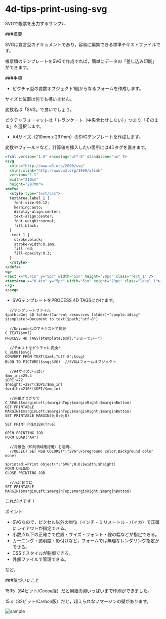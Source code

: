# 4d-tips-print-using-svg
SVGで帳票を出力するサンプル

###概要

SVGは宣言型のドキュメントであり，容易に編集できる標準テキストファイルです。

帳票類のテンプレートをSVGで作成すれば，簡単にデータの「差し込み印刷」ができます。

###手順

* ピクチャ型の変数オブジェクト1個からなるフォームを作成します。

サイズと位置は何でも構いません。

変数名は「SVG」で良いでしょう。

ピクチャフォーマットは「トランケート（中央合わせしない）」つまり「そのまま」を選択します。

* A4サイズ（210mm x 297mm）のSVGテンプレートを作成します。

変数やフィールドなど，計算値を挿入したい箇所には4Dタグを置きます。

```xml
<?xml version="1.0" encoding="utf-8" standalone="no" ?>
<svg
  xmlns="http://www.w3.org/2000/svg"
  xmlns:xlink="http://www.w3.org/1999/xlink"
  version="1.1"
  width="210mm"
  height="297mm">
<defs>
  <style type="text/css">
  textArea.label_1 {
    font-size:99.12;
    kerning:auto;
    display-align:center;
    text-align:center;
    font-weight:normal;
    fill;black;
  }
  .rect_1 {
    stroke:black;
    stroke-width:0.1mm;
    fill:red;
    fill-opacity:0.3;
  }
  </style>
</defs>
<g>
<rect x="0.4in" y="5pc" width="5in" height="20pc" class="rect_1" />
<textArea x="0.4in" y="5pc" width="5in" height="20pc" class="label_1"><!--#4dtext $1--></textArea>
</g>
</svg>
```

* SVGテンプレートをPROCESS 4D TAGSにかけます。

```
  //テンプレートファイル
$path:=Get 4D folder(Current resources folder)+"sample.4dtag"
$template:=Document to text($path;"utf-8")

  //Unicodeなのでテキストで処理
C_TEXT($xml)
PROCESS 4D TAGS($template;$xml;"ふぉーでいー")

  //テキストをピクチャに変換！
C_BLOB($svg)
CONVERT FROM TEXT($xml;"utf-8";$svg)
BLOB TO PICTURE($svg;SVG)  //SVGはフォームオブジェクト

  //A4サイズいっぱい
$mm_in:=25.4
$DPI:=72
$height:=297*($DPI/$mm_in)
$width:=210*($DPI/$mm_in)

  //用紙ぎりぎりで
C_REAL($marginLeft;$marginTop;$marginRight;$marginBottom)
GET PRINTABLE MARGIN($marginLeft;$marginTop;$marginRight;$marginBottom)
SET PRINTABLE MARGIN(0;0;0;0)

SET PRINT PREVIEW(True)

OPEN PRINTING JOB
FORM LOAD("A4")

  //背景色（印刷領域確認用）を透明に
  //OBJECT SET RGB COLORS(*;"SVG";Foreground color;Background color none)

$printed:=Print object(*;"SVG";0;0;$width;$height)
FORM UNLOAD
CLOSE PRINTING JOB

  //元どおりに
SET PRINTABLE MARGIN($marginLeft;$marginTop;$marginRight;$marginBottom)
```

これだけです！

ポイント

* SVGなので，ピクセル以外の単位（インチ・ミリメートル・パイカ）で正確にレイアウトが指定できる。
* 小数点以下の正確さで位置・サイズ・フォント・線の幅などが指定できる。
* カーニング・透明度・影付けなど，フォームでは無理なレンダリング指定ができる。
* CSSでスタイルが制御できる。
* 外部ファイルで管理できる。

など。

###気づいたこと

15R5（64ビット/Cocoa版）だと用紙の淵いっぱいまで印刷ができました。

15.x（32ビット/Carbon版）だと，超えられないマージンの壁があります。

![sample](https://cloud.githubusercontent.com/assets/10509075/21215808/c37fb426-c2e6-11e6-8460-19d8816882b3.png)
